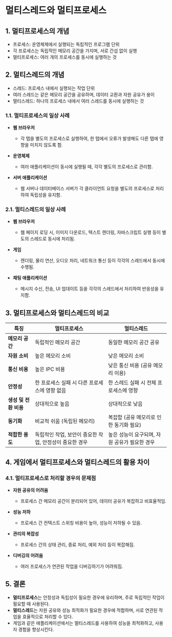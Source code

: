 # 멀티스레드와 멀티프로세스

## 1. 멀티프로세스의 개념

- 프로세스: 운영체제에서 실행되는 독립적인 프로그램 단위
- 각 프로세스는 독립적인 메모리 공간을 가지며, 서로 간섭 없이 실행
- 멀티프로세스: 여러 개의 프로세스를 동시에 실행하는 것

## 2. 멀티스레드의 개념

- 스레드: 프로세스 내에서 실행되는 작업 단위
- 여러 스레드는 같은 메모리 공간을 공유하며, 데이터 교환과 자원 공유가 용이
- 멀티스레드: 하나의 프로세스 내에서 여러 스레드를 동시에 실행하는 것

### 1.1. 멀티프로세스의 일상 사례

- **웹 브라우저**
  - 각 탭을 별도의 프로세스로 실행하여, 한 탭에서 오류가 발생해도 다른 탭에 영향을 미치지 않도록 함.
  
- **운영체제**
  - 여러 애플리케이션이 동시에 실행될 때, 각각 별도의 프로세스로 관리함.
  
- **서버 애플리케이션**
  - 웹 서버나 데이터베이스 서버가 각 클라이언트 요청을 별도의 프로세스로 처리하여 독립성을 유지함.


### 2.1. 멀티스레드의 일상 사례

- **웹 브라우저**
  - 웹 페이지 로딩 시, 이미지 다운로드, 텍스트 렌더링, 자바스크립트 실행 등이 별도의 스레드로 동시에 처리됨.
  
- **게임**
  - 렌더링, 물리 연산, 오디오 처리, 네트워크 통신 등이 각각의 스레드에서 동시에 수행됨.
  
- **채팅 애플리케이션**
  - 메시지 수신, 전송, UI 업데이트 등을 각각의 스레드에서 처리하여 반응성을 유지함.

## 3. 멀티프로세스와 멀티스레드의 비교

| **특징**           | **멀티프로세스**                  | **멀티스레드**                                  |
|-------------------|---------------------------------|-------------------------------------------------|
| **메모리 공간**    | 독립적인 메모리 공간            | 동일한 메모리 공간 공유                        |
| **자원 소비**      | 높은 메모리 소비                | 낮은 메모리 소비                                |
| **통신 비용**      | 높은 IPC 비용                   | 낮은 통신 비용 (공유 메모리 이용)               |
| **안정성**         | 한 프로세스 실패 시 다른 프로세스에 영향 없음 | 한 스레드 실패 시 전체 프로세스에 영향        |
| **생성 및 전환 비용** | 상대적으로 높음                  | 상대적으로 낮음                                |
| **동기화**         | 비교적 쉬움 (독립된 메모리)      | 복잡함 (공유 메모리로 인한 동기화 필요)         |
| **적합한 용도**    | 독립적인 작업, 보안이 중요한 작업, 안정성이 중요한 경우 | 높은 성능이 요구되며, 자원 공유가 필요한 경우 |

## 4. 게임에서 멀티프로세스와 멀티스레드의 활용 차이

### 4.1. 멀티프로세스로 처리할 경우의 문제점

- **자원 공유의 어려움**
  - 프로세스 간 메모리 공간이 분리되어 있어, 데이터 공유가 복잡하고 비효율적임.
  
- **성능 저하**
  - 프로세스 간 컨텍스트 스위칭 비용이 높아, 성능이 저하될 수 있음.
  
- **관리의 복잡성**
  - 프로세스 간의 상태 관리, 종료 처리, 예외 처리 등이 복잡해짐.
  
- **디버깅의 어려움**
  - 여러 프로세스가 연관된 작업을 디버깅하기가 어려워짐.

## 5. 결론

- **멀티프로세스**는 안정성과 독립성이 필요한 경우에 유리하며, 주로 독립적인 작업이 필요할 때 사용된다.
- **멀티스레드**는 자원 공유와 성능 최적화가 필요한 경우에 적합하며, 서로 연관된 작업을 효율적으로 처리할 수 있다.
- 게임과 같은 애플리케이션에서는 멀티스레드를 사용하여 성능을 최적화하고, 사용자 경험을 향상시킨다.
